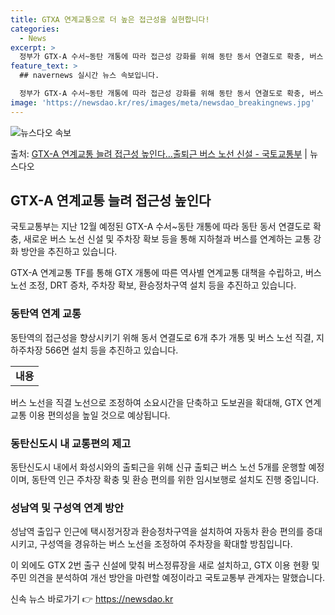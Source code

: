 ```yaml
---
title: GTXA 연계교통으로 더 높은 접근성을 실현합니다!
categories:
  - News
excerpt: >
  정부가 GTX-A 수서~동탄 개통에 따라 접근성 강화를 위해 동탄 동서 연결도로 확충, 버스 노선 신설, 주…
feature_text: >
  ## navernews 실시간 뉴스 속보입니다.

  정부가 GTX-A 수서~동탄 개통에 따라 접근성 강화를 위해 동탄 동서 연결도로 확충, 버스 노선 신설, 주…
image: 'https://newsdao.kr/res/images/meta/newsdao_breakingnews.jpg'
---
```


![뉴스다오 속보](https://newsdao.kr/res/images/meta/newsdao_breakingnews.jpg)

<p>출처: <a href="https://newsdao.kr/3741" rel="dofollow">GTX-A 연계교통 늘려 접근성 높인다…출퇴근 버스 노선 신설 - 국토교통부</a> | 뉴스다오</p>

<h2 data-ke-size="size26">GTX-A 연계교통 늘려 접근성 높인다</h2>
국토교통부는 지난 12월 예정된 GTX-A 수서~동탄 개통에 따라 동탄 동서 연결도로 확충, 새로운 버스 노선 신설 및 주차장 확보 등을 통해 지하철과 버스를 연계하는 교통 강화 방안을 추진하고 있습니다.

<p data-ke-size="size16">GTX-A 연계교통 TF를 통해 GTX 개통에 따른 역사별 연계교통 대책을 수립하고, 버스 노선 조정, DRT 증차, 주차장 확보, 환승정차구역 설치 등을 추진하고 있습니다.</p>

<h3>동탄역 연계 교통</h3>
<p data-ke-size="size16">동탄역의 접근성을 향상시키기 위해 동서 연결도로 6개 추가 개통 및 버스 노선 직결, 지하주차장 566면 설치 등을 추진하고 있습니다.</p>
<table>
	<tr>
		<td style="text-align: center; height: 17px;"><b>내용</b></td>
	</tr>
</table>
<p data-ke-size="size16">버스 노선을 직결 노선으로 조정하여 소요시간을 단축하고 도보권을 확대해, GTX 연계교통 이용 편의성을 높일 것으로 예상됩니다.</p>

<h3>동탄신도시 내 교통편의 제고</h3>
<p data-ke-size="size16">동탄신도시 내에서 화성시와의 출퇴근을 위해 신규 출퇴근 버스 노선 5개를 운행할 예정이며, 동탄역 인근 주차장 확충 및 환승 편의를 위한 임시보행로 설치도 진행 중입니다.</p>

<h3>성남역 및 구성역 연계 방안</h3>
<p data-ke-size="size16">성남역 출입구 인근에 택시정거장과 환승정차구역을 설치하여 자동차 환승 편의를 증대시키고, 구성역을 경유하는 버스 노선을 조정하여 주차장을 확대할 방침입니다.</p>

이 외에도 GTX 2번 출구 신설에 맞춰 버스정류장을 새로 설치하고, GTX 이용 현황 및 주민 의견을 분석하여 개선 방안을 마련할 예정이라고 국토교통부 관계자는 말했습니다. 

신속 뉴스 바로가기 👉 <a href="https://newsdao.kr" rel="dofollow">https://newsdao.kr</a>


